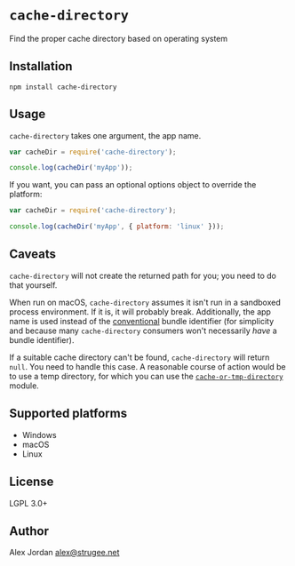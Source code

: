 # `cache-directory`

Find the proper cache directory based on operating system

## Installation

    npm install cache-directory

## Usage

`cache-directory` takes one argument, the app name.

```js
var cacheDir = require('cache-directory');

console.log(cacheDir('myApp'));
```

If you want, you can pass an optional options object to override the platform:

```js
var cacheDir = require('cache-directory');

console.log(cacheDir('myApp', { platform: 'linux' }));
```

## Caveats

`cache-directory` will not create the returned path for you; you need to do that yourself.

When run on macOS, `cache-directory` assumes it isn't run in a sandboxed process environment. If it is, it will probably break. Additionally, the app name is used instead of the [conventional][1] bundle identifier (for simplicity and because many `cache-directory` consumers won't necessarily _have_ a bundle identifier).

If a suitable cache directory can't be found, `cache-directory` will return `null`. You need to handle this case. A reasonable course of action would be to use a temp directory, for which you can use the [`cache-or-tmp-directory`][2] module.

## Supported platforms

* Windows
* macOS
* Linux

## License

LGPL 3.0+

## Author

Alex Jordan <alex@strugee.net>

 [1]: https://developer.apple.com/library/prerelease/content/documentation/FileManagement/Conceptual/FileSystemProgrammingGuide/MacOSXDirectories/MacOSXDirectories.html#//apple_ref/doc/uid/TP40010672-CH10-SW1
 [2]: https://npmjs.com/package/cache-or-tmp-directory
